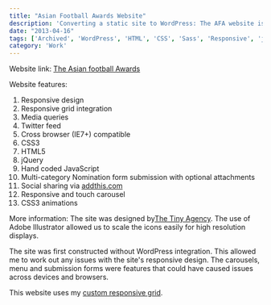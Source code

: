 ```yaml
---
title: "Asian Football Awards Website"
description: 'Converting a static site to WordPress: The AFA website is the best place to find all information about, past & present, AFA ceremonies - rewarding & recognising Asians in the football industry.'
date: "2013-04-16"
tags: ['Archived', 'WordPress', 'HTML', 'CSS', 'Sass', 'Responsive', 'jQuery', 'Freelance']
category: 'Work'
---
```


Website link: [The Asian football Awards](https://www.asianfootballawards.co.uk "www.asianfootballawards.co.uk")

Website features:

1. Responsive design
2. Responsive grid integration
3. Media queries
4. Twitter feed
5. Cross browser (IE7+) compatible
6. CSS3
7. HTML5
8. jQuery
9. Hand coded JavaScript
10. Multi-category Nomination form submission with optional attachments
11. Social sharing via [addthis.com](https://www.addthis.com "add this")
12. Responsive and touch carousel
13. CSS3 animations

More information: The site was designed by[The Tiny Agency](https://www.thetinyagency.com "The Tiny Agency"). The use of Adobe Illustrator allowed us to scale the icons easily for high resolution displays.

The site was first constructed without WordPress integration. This allowed me to work out any issues with the site's responsive design. The carousels, menu and submission forms were features that could have caused issues across devices and browsers.

This website uses my [custom responsive grid](# "My custom responsive grid").

